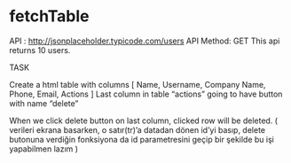# fetchTable

API : http://jsonplaceholder.typicode.com/users    API Method: GET
This api returns 10 users.

TASK

Create a html table with columns [  Name, Username, Company Name, Phone, Email, Actions  ]
Last column in table “actions” going to have button with name “delete”

When we click delete button on last column, clicked row will be deleted. ( verileri ekrana basarken, o satır(tr)’a datadan dönen id’yi basıp, delete butonuna verdiğin fonksiyona da id parametresini geçip bir şekilde bu işi yapabilmen lazım )
